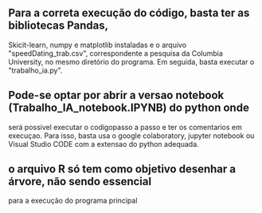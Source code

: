 ## Para a correta execução do código, basta ter as bibliotecas Pandas,
Skicit-learn, numpy e matplotlib instaladas e o arquivo "speedDating_trab.csv", 
correspondente a pesquisa da Columbia University, no mesmo diretório 
do programa. Em seguida, basta executar o "trabalho_ia.py".

## Pode-se optar por abrir a versao notebook (Trabalho_IA_notebook.IPYNB) do python onde 
será possivel executar o codigopasso a passo e ter os comentarios em execuçao. Para 
isso, basta usa o google colaboratory, jupyter notebook ou Visual Studio CODE com a
extensao do python adequada.

## o arquivo R só tem como objetivo desenhar a árvore, não sendo essencial 
para a execução do programa principal 
